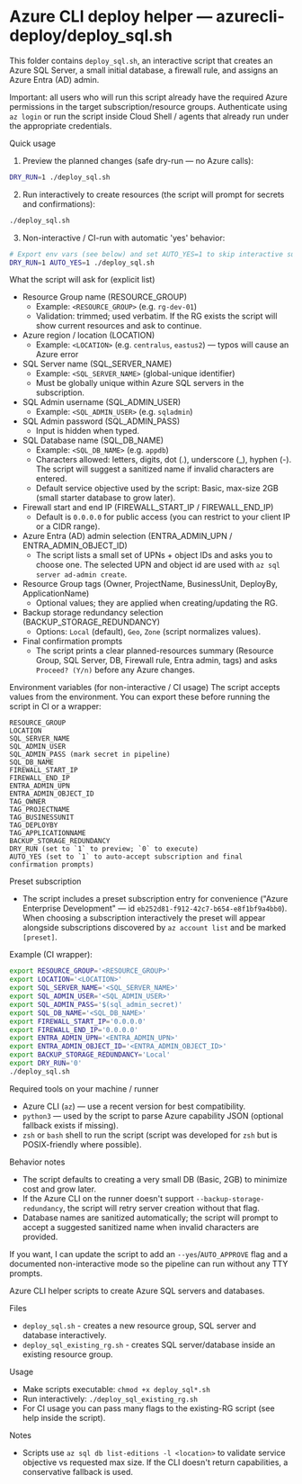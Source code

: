 
# Azure CLI deploy helper — azurecli-deploy/deploy_sql.sh

This folder contains `deploy_sql.sh`, an interactive script that creates an Azure SQL Server, a small initial database, a firewall rule, and assigns an Azure Entra (AD) admin.

Important: all users who will run this script already have the required Azure permissions in the target subscription/resource groups. Authenticate using `az login` or run the script inside Cloud Shell / agents that already run under the appropriate credentials.

Quick usage
1) Preview the planned changes (safe dry-run — no Azure calls):
```bash
DRY_RUN=1 ./deploy_sql.sh
```

2) Run interactively to create resources (the script will prompt for secrets and confirmations):
```bash
./deploy_sql.sh
```

3) Non-interactive / CI-run with automatic 'yes' behavior:
```bash
# Export env vars (see below) and set AUTO_YES=1 to skip interactive subscription and final-confirm prompts
DRY_RUN=1 AUTO_YES=1 ./deploy_sql.sh
```

What the script will ask for (explicit list)
- Resource Group name (RESOURCE_GROUP)
	- Example: `<RESOURCE_GROUP>` (e.g. `rg-dev-01`)
	- Validation: trimmed; used verbatim. If the RG exists the script will show current resources and ask to continue.
- Azure region / location (LOCATION)
	- Example: `<LOCATION>` (e.g. `centralus`, `eastus2`) — typos will cause an Azure error
- SQL Server name (SQL_SERVER_NAME)
	- Example: `<SQL_SERVER_NAME>` (global-unique identifier)
	- Must be globally unique within Azure SQL servers in the subscription.
- SQL Admin username (SQL_ADMIN_USER)
	- Example: `<SQL_ADMIN_USER>` (e.g. `sqladmin`)
- SQL Admin password (SQL_ADMIN_PASS)
	- Input is hidden when typed.
- SQL Database name (SQL_DB_NAME)
	- Example: `<SQL_DB_NAME>` (e.g. `appdb`)
	- Characters allowed: letters, digits, dot (.), underscore (_), hyphen (-). The script will suggest a sanitized name if invalid characters are entered.
	- Default service objective used by the script: Basic, max-size 2GB (small starter database to grow later).
- Firewall start and end IP (FIREWALL_START_IP / FIREWALL_END_IP)
	- Default is `0.0.0.0` for public access (you can restrict to your client IP or a CIDR range).
- Azure Entra (AD) admin selection (ENTRA_ADMIN_UPN / ENTRA_ADMIN_OBJECT_ID)
	- The script lists a small set of UPNs + object IDs and asks you to choose one. The selected UPN and object id are used with `az sql server ad-admin create`.
- Resource Group tags (Owner, ProjectName, BusinessUnit, DeployBy, ApplicationName)
	- Optional values; they are applied when creating/updating the RG.
- Backup storage redundancy selection (BACKUP_STORAGE_REDUNDANCY)
	- Options: `Local` (default), `Geo`, `Zone` (script normalizes values).
- Final confirmation prompts
	- The script prints a clear planned-resources summary (Resource Group, SQL Server, DB, Firewall rule, Entra admin, tags) and asks `Proceed? (Y/n)` before any Azure changes.

Environment variables (for non-interactive / CI usage)
The script accepts values from the environment. You can export these before running the script in CI or a wrapper:

	RESOURCE_GROUP
	LOCATION
	SQL_SERVER_NAME
	SQL_ADMIN_USER
	SQL_ADMIN_PASS (mark secret in pipeline)
	SQL_DB_NAME
	FIREWALL_START_IP
	FIREWALL_END_IP
	ENTRA_ADMIN_UPN
	ENTRA_ADMIN_OBJECT_ID
	TAG_OWNER
	TAG_PROJECTNAME
	TAG_BUSINESSUNIT
	TAG_DEPLOYBY
	TAG_APPLICATIONNAME
	BACKUP_STORAGE_REDUNDANCY
	DRY_RUN (set to `1` to preview; `0` to execute)
	AUTO_YES (set to `1` to auto-accept subscription and final confirmation prompts)

Preset subscription
- The script includes a preset subscription entry for convenience ("Azure Enterprise Development" — id `eb252d81-f912-42c7-b654-e8f1bf9a4bb0`).
  When choosing a subscription interactively the preset will appear alongside subscriptions discovered by `az account list` and be marked `[preset]`.

Example (CI wrapper):
```bash
export RESOURCE_GROUP='<RESOURCE_GROUP>'
export LOCATION='<LOCATION>'
export SQL_SERVER_NAME='<SQL_SERVER_NAME>'
export SQL_ADMIN_USER='<SQL_ADMIN_USER>'
export SQL_ADMIN_PASS='$(sql_admin_secret)'
export SQL_DB_NAME='<SQL_DB_NAME>'
export FIREWALL_START_IP='0.0.0.0'
export FIREWALL_END_IP='0.0.0.0'
export ENTRA_ADMIN_UPN='<ENTRA_ADMIN_UPN>'
export ENTRA_ADMIN_OBJECT_ID='<ENTRA_ADMIN_OBJECT_ID>'
export BACKUP_STORAGE_REDUNDANCY='Local'
export DRY_RUN='0'
./deploy_sql.sh
```


Required tools on your machine / runner
- Azure CLI (`az`) — use a recent version for best compatibility.
- `python3` — used by the script to parse Azure capability JSON (optional fallback exists if missing).
- `zsh` or `bash` shell to run the script (script was developed for `zsh` but is POSIX-friendly where possible).

Behavior notes
- The script defaults to creating a very small DB (Basic, 2GB) to minimize cost and grow later.
- If the Azure CLI on the runner doesn't support `--backup-storage-redundancy`, the script will retry server creation without that flag.
- Database names are sanitized automatically; the script will prompt to accept a suggested sanitized name when invalid characters are provided.

If you want, I can update the script to add an `--yes`/`AUTO_APPROVE` flag and a documented non-interactive mode so the pipeline can run without any TTY prompts.

Azure CLI helper scripts to create Azure SQL servers and databases.

Files
- `deploy_sql.sh` - creates a new resource group, SQL server and database interactively.
- `deploy_sql_existing_rg.sh` - creates SQL server/database inside an existing resource group.

Usage
- Make scripts executable: `chmod +x deploy_sql*.sh`
- Run interactively: `./deploy_sql_existing_rg.sh`
- For CI usage you can pass many flags to the existing-RG script (see help inside the script).

Notes
- Scripts use `az sql db list-editions -l <location>` to validate service objective vs requested max size. If the CLI doesn't return capabilities, a conservative fallback is used.
